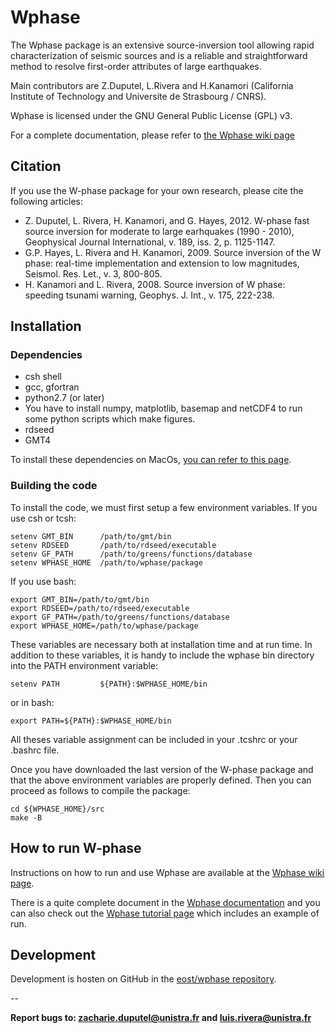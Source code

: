 # Wphase 

The Wphase package is an extensive source-inversion tool allowing rapid characterization of seismic sources and is a reliable and straightforward method to resolve first-order attributes of large earthquakes.   

Main contributors are Z.Duputel, L.Rivera and H.Kanamori (California Institute of Technology and Universite de Strasbourg / CNRS).

Wphase is licensed under the GNU General Public License (GPL) v3.

For a complete documentation, please refer to [the Wphase wiki page](http://wphase.unistra.fr/wiki/doku.php/wphase)

## Citation

If you use the W-phase package for your own research, please cite the following articles:

* Z. Duputel, L. Rivera, H. Kanamori, and G. Hayes, 2012. W-phase fast source inversion for moderate to large earhquakes (1990 - 2010), Geophysical Journal International, v. 189, iss. 2, p. 1125-1147.
* G.P. Hayes, L. Rivera   and H. Kanamori, 2009. Source inversion of the W phase: real-time implementation and extension to low magnitudes, Seismol. Res. Let., v. 3, 800-805.
* H. Kanamori and L. Rivera, 2008. Source inversion of W phase: speeding tsunami warning, Geophys. J. Int., v. 175, 222-238.

## Installation

### Dependencies
* csh shell
* gcc, gfortran
* python2.7 (or later)
* You have to install numpy, matplotlib, basemap and netCDF4 to run some python scripts which make figures.
* rdseed
* GMT4

To install these dependencies on MacOs, [you can refer to this page](http://wphase.unistra.fr/wiki/doku.php/wphase:macos).

### Building the code

To install the code, we must first setup a few environment variables. If you use csh or tcsh:

```
setenv GMT_BIN      /path/to/gmt/bin
setenv RDSEED       /path/to/rdseed/executable
setenv GF_PATH      /path/to/greens/functions/database
setenv WPHASE_HOME  /path/to/wphase/package
```

If you use bash:

```
export GMT_BIN=/path/to/gmt/bin
export RDSEED=/path/to/rdseed/executable
export GF_PATH=/path/to/greens/functions/database
export WPHASE_HOME=/path/to/wphase/package
```

These variables are necessary both at installation time and at run time. In addition to these variables, it is handy to include the wphase bin directory into the PATH environment variable:

```
setenv PATH         ${PATH}:$WPHASE_HOME/bin
```

or in bash:

```
export PATH=${PATH}:$WPHASE_HOME/bin
```

All theses variable assignment can be included in your .tcshrc or your .bashrc file.

Once you have downloaded the last version of the W-phase package and that the above environment variables are properly defined. Then you can proceed as follows to compile the package:

```
cd ${WPHASE_HOME}/src
make -B
```

## How to run W-phase

Instructions on how to run and use Wphase are available at the [Wphase wiki page](http://wphase.unistra.fr/wiki/doku.php/wphase). 

There is a quite complete document in the [Wphase documentation](http://wphase.unistra.fr/wiki/doku.php/wphase:documentation) and you can also check out the [Wphase tutorial page](http://wphase.unistra.fr/wiki/doku.php/wphase:tutorial) which includes an example of run.

## Development
Development is hosten on GitHub in the [eost/wphase repository](https://github.com/eost/wphase).

-- 

**Report bugs to: <zacharie.duputel@unistra.fr> and <luis.rivera@unistra.fr>**
